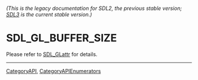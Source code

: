 ###### (This is the legacy documentation for SDL2, the previous stable version; [SDL3](https://wiki.libsdl.org/SDL3/) is the current stable version.)
# SDL_GL_BUFFER_SIZE

Please refer to [SDL_GLattr](SDL_GLattr) for details.

----
[CategoryAPI](CategoryAPI), [CategoryAPIEnumerators](CategoryAPIEnumerators)


